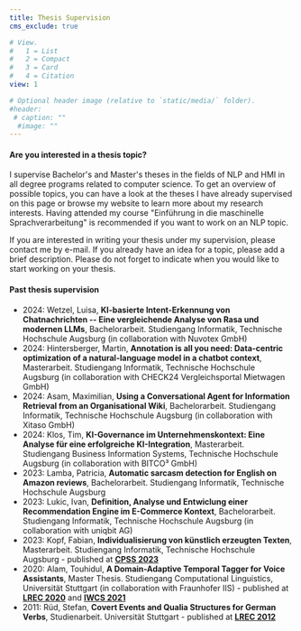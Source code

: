 ```yaml
---
title: Thesis Supervision
cms_exclude: true

# View.
#   1 = List
#   2 = Compact
#   3 = Card
#   4 = Citation
view: 1

# Optional header image (relative to `static/media/` folder).
#header:
 # caption: ""
  #image: ""
---
```


<h4>Are you interested in a thesis topic?</h4>

I supervise Bachelor's and Master's theses in the fields of NLP and HMI in all degree programs related to computer science. To get an overview of possible topics, you can have a look at the theses I have already supervised on this page or browse my website to learn more about my research interests. Having attended my course "Einführung in die maschinelle Sprachverarbeitung" is recommended if you want to work on an NLP topic.

If you are interested in writing your thesis under my supervision, please contact me by e-mail. If you already have an idea for a topic, please add a brief description. Please do not forget to indicate when you would like to start working on your thesis. 

<h4>Past thesis supervision</h4>


- 2024: Wetzel, Luisa, **KI-basierte Intent-Erkennung von Chatnachrichten -- Eine vergleichende Analyse von Rasa und modernen LLMs**, Bachelorarbeit. Studiengang Informatik, Technische Hochschule Augsburg (in collaboration with Nuvotex GmbH)
- 2024: Hintersberger, Martin, **Annotation is all you need: Data-centric optimization of a natural-language model in a chatbot context**, Masterarbeit. Studiengang Informatik, Technische Hochschule Augsburg (in collaboration with CHECK24 Vergleichsportal Mietwagen GmbH)
- 2024: Asam, Maximilian, **Using a Conversational Agent for Information Retrieval from an Organisational Wiki**, Bachelorarbeit. Studiengang Informatik, Technische Hochschule Augsburg (in collaboration with Xitaso GmbH)
- 2024: Klos, Tim, **KI-Governance im Unternehmenskontext: Eine Analyse für eine erfolgreiche KI-Integration**, Masterarbeit. Studiengang Business Information Systems, Technische Hochschule Augsburg (in collaboration with BITCO³ GmbH)
- 2023: Lamba, Patricia, **Automatic sarcasm detection for English on Amazon reviews**, Bachelorarbeit. Studiengang Informatik, Technische Hochschule Augsburg
- 2023: Lukic, Ivan, **Definition, Analyse und Entwiclung einer Recommendation Engine im E-Commerce Kontext**, Bachelorarbeit. Studiengang Informatik, Technische Hochschule Augsburg (in collaboration with uniqbit AG)
- 2023: Kopf, Fabian, **Individualisierung von künstlich erzeugten Texten**, Masterarbeit. Studiengang Informatik, Technische Hochschule Augsburg - published at **[CPSS 2023](../publication/2023-cpss/)**
- 2020: Alam, Touhidul, **A Domain-Adaptive Temporal Tagger for Voice Assistants**, Master Thesis. Studiengang Computational Linguistics, Universität Stuttgart (in collaboration with Fraunhofer IIS) - published at **[LREC 2020](../publication/2020-lrec/)** and **[IWCS 2021](../publication/2021-iwcs/)**
- 2011: Rüd, Stefan, **Covert Events and Qualia Structures for German Verbs**, Studienarbeit. Universität Stuttgart - published at **[LREC 2012](../publication/2012-lrec/)**
